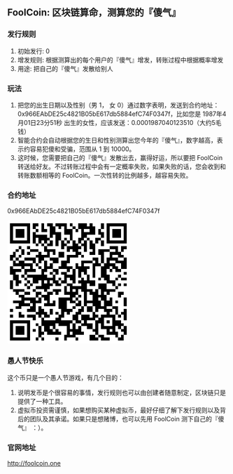 ## FoolCoin: 区块链算命，测算您的『傻气』

### 发行规则
1. 初始发行: 0
2. 增发规则: 根据测算出的每个用户的『傻气』增发，转账过程中根据概率增发
3. 用途: 把自己的『傻气』发散给别人

### 玩法

1. 把您的出生日期以及性别（男 1， 女 0）通过数字表明，发送到合约地址：0x966EAbDE25c4821B05bE617db5884efC74F0347f，比如您是 1987年4月01日23分51秒 出生的女性，应该发送：0.0001987040123510（大约5毛钱）
2. 智能合约会自动根据您的生日和性别测算出您今年的『傻气』，数字越高，表示约容易犯傻和受骗，范围从 1 到 10000。
3. 这时候，您需要把自己的『傻气』发散出去，赢得好运，所以要把 FoolCoin 转送给好友。不过转账过程中会有一定概率失败，如果失败的话，您会收到和转账数额相等的 FoolCoin。一次性转的比例越多，越容易失败。

### 合约地址

0x966EAbDE25c4821B05bE617db5884efC74F0347f

![address](address.png)

### 愚人节快乐

这个币只是一个愚人节游戏，有几个目的：

1. 说明发币是个很容易的事情，发行规则也可以由创建者随意制定，区块链只是提供了一种工具。
2. 虚拟币投资需谨慎，如果想购买某种虚拟币，最好仔细了解下发行规则以及背后的团队及其承诺。如果只是想赌博，也可以先用 FoolCoin 测下自己的『傻气』 ：）。

### 官网地址

http://foolcoin.one